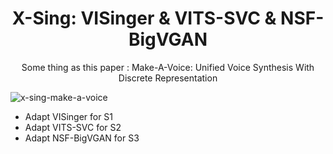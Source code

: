 <div align="center">
<h1> X-Sing: VISinger & VITS-SVC & NSF-BigVGAN </h1>

Some thing as this paper : Make-A-Voice: Unified Voice Synthesis With Discrete Representation
</div>

![x-sing-make-a-voice](https://github.com/PlayVoice/X-Sing/assets/16432329/5ba18ebb-7ce8-4f94-8aea-e96a823f8bd5)

- Adapt VISinger for S1
- Adapt VITS-SVC for S2
- Adapt NSF-BigVGAN for S3
